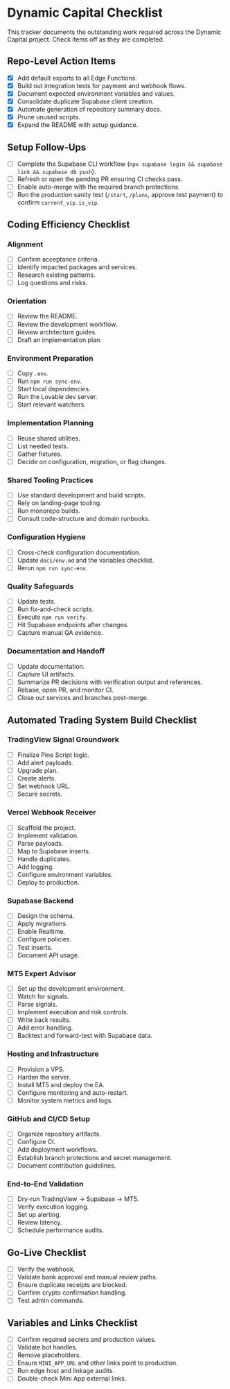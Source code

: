 # Dynamic Capital Checklist

This tracker documents the outstanding work required across the Dynamic Capital project. Check items off as they are completed.

## Repo-Level Action Items
- [x] Add default exports to all Edge Functions.
- [x] Build out integration tests for payment and webhook flows.
- [x] Document expected environment variables and values.
- [x] Consolidate duplicate Supabase client creation.
- [x] Automate generation of repository summary docs.
- [x] Prune unused scripts.
- [x] Expand the README with setup guidance.

## Setup Follow-Ups
- [ ] Complete the Supabase CLI workflow (`npx supabase login && supabase link && supabase db push`).
- [ ] Refresh or open the pending PR ensuring CI checks pass.
- [ ] Enable auto-merge with the required branch protections.
- [ ] Run the production sanity test (`/start`, `/plans`, approve test payment) to confirm `current_vip.is_vip`.

## Coding Efficiency Checklist
### Alignment
- [ ] Confirm acceptance criteria.
- [ ] Identify impacted packages and services.
- [ ] Research existing patterns.
- [ ] Log questions and risks.

### Orientation
- [ ] Review the README.
- [ ] Review the development workflow.
- [ ] Review architecture guides.
- [ ] Draft an implementation plan.

### Environment Preparation
- [ ] Copy `.env`.
- [ ] Run `npm run sync-env`.
- [ ] Start local dependencies.
- [ ] Run the Lovable dev server.
- [ ] Start relevant watchers.

### Implementation Planning
- [ ] Reuse shared utilities.
- [ ] List needed tests.
- [ ] Gather fixtures.
- [ ] Decide on configuration, migration, or flag changes.

### Shared Tooling Practices
- [ ] Use standard development and build scripts.
- [ ] Rely on landing-page tooling.
- [ ] Run monorepo builds.
- [ ] Consult code-structure and domain runbooks.

### Configuration Hygiene
- [ ] Cross-check configuration documentation.
- [ ] Update `docs/env.md` and the variables checklist.
- [ ] Rerun `npm run sync-env`.

### Quality Safeguards
- [ ] Update tests.
- [ ] Run fix-and-check scripts.
- [ ] Execute `npm run verify`.
- [ ] Hit Supabase endpoints after changes.
- [ ] Capture manual QA evidence.

### Documentation and Handoff
- [ ] Update documentation.
- [ ] Capture UI artifacts.
- [ ] Summarize PR decisions with verification output and references.
- [ ] Rebase, open PR, and monitor CI.
- [ ] Close out services and branches post-merge.

## Automated Trading System Build Checklist
### TradingView Signal Groundwork
- [ ] Finalize Pine Script logic.
- [ ] Add alert payloads.
- [ ] Upgrade plan.
- [ ] Create alerts.
- [ ] Set webhook URL.
- [ ] Secure secrets.

### Vercel Webhook Receiver
- [ ] Scaffold the project.
- [ ] Implement validation.
- [ ] Parse payloads.
- [ ] Map to Supabase inserts.
- [ ] Handle duplicates.
- [ ] Add logging.
- [ ] Configure environment variables.
- [ ] Deploy to production.

### Supabase Backend
- [ ] Design the schema.
- [ ] Apply migrations.
- [ ] Enable Realtime.
- [ ] Configure policies.
- [ ] Test inserts.
- [ ] Document API usage.

### MT5 Expert Advisor
- [ ] Set up the development environment.
- [ ] Watch for signals.
- [ ] Parse signals.
- [ ] Implement execution and risk controls.
- [ ] Write back results.
- [ ] Add error handling.
- [ ] Backtest and forward-test with Supabase data.

### Hosting and Infrastructure
- [ ] Provision a VPS.
- [ ] Harden the server.
- [ ] Install MT5 and deploy the EA.
- [ ] Configure monitoring and auto-restart.
- [ ] Monitor system metrics and logs.

### GitHub and CI/CD Setup
- [ ] Organize repository artifacts.
- [ ] Configure CI.
- [ ] Add deployment workflows.
- [ ] Establish branch protections and secret management.
- [ ] Document contribution guidelines.

### End-to-End Validation
- [ ] Dry-run TradingView → Supabase → MT5.
- [ ] Verify execution logging.
- [ ] Set up alerting.
- [ ] Review latency.
- [ ] Schedule performance audits.

## Go-Live Checklist
- [ ] Verify the webhook.
- [ ] Validate bank approval and manual review paths.
- [ ] Ensure duplicate receipts are blocked.
- [ ] Confirm crypto confirmation handling.
- [ ] Test admin commands.

## Variables and Links Checklist
- [ ] Confirm required secrets and production values.
- [ ] Validate bot handles.
- [ ] Remove placeholders.
- [ ] Ensure `MINI_APP_URL` and other links point to production.
- [ ] Run edge host and linkage audits.
- [ ] Double-check Mini App external links.
